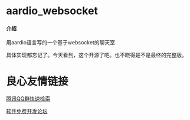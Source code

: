 # aardio_websocket

#### 介绍
用aardio语言写的一个基于websocket的聊天室

具体实现都忘记了。今天看到，这个开源了吧。也不晓得是不是最终的完整版。




 # 良心友情链接

[腾讯QQ群快速检索](http://u.720life.cn/s/8cf73f7c)

[软件免费开发论坛](http://u.720life.cn/s/bbb01dc0)